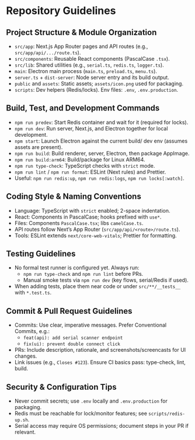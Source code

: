 # Repository Guidelines

## Project Structure & Module Organization
- `src/app`: Next.js App Router pages and API routes (e.g., `src/app/api/.../route.ts`).
- `src/components`: Reusable React components (PascalCase `.tsx`).
- `src/lib`: Shared utilities (e.g., `serial.ts`, `redis.ts`, `logger.ts`).
- `main`: Electron main process (`main.ts`, `preload.ts`, `menu.ts`).
- `server.ts` + `dist-server`: Node server entry and its build output.
- `public` and `assets`: Static assets; `assets/icon.png` used for packaging.
- `scripts`: Dev helpers (Redis/locks). Env files: `.env`, `.env.production`.

## Build, Test, and Development Commands
- `npm run predev`: Start Redis container and wait for it (required for locks).
- `npm run dev`: Run server, Next.js, and Electron together for local development.
- `npm start`: Launch Electron against the current build/
  dev env (assumes assets are present).
- `npm run build`: Build renderer, server, Electron, then package AppImage.
- `npm run build:arm64`: Build/package for Linux ARM64.
- `npm run type-check`: TypeScript checks with `strict` mode.
- `npm run lint` / `npm run format`: ESLint (Next rules) and Prettier.
- Useful: `npm run redis:up`, `npm run redis:logs`, `npm run locks[:watch]`.

## Coding Style & Naming Conventions
- Language: TypeScript with `strict` enabled; 2-space indentation.
- React: Components in PascalCase; hooks prefixed with `use*`.
- Files: Components `PascalCase.tsx`; libs `camelCase.ts`.
- API routes follow Next’s App Router (`src/app/api/<route>/route.ts`).
- Tools: ESLint extends `next/core-web-vitals`; Prettier for formatting.

## Testing Guidelines
- No formal test runner is configured yet. Always run:
  - `npm run type-check` and `npm run lint` before PRs.
  - Manual smoke tests via `npm run dev` (key flows, serial/Redis if used).
- When adding tests, place them near code or under `src/**/__tests__` with `*.test.ts`.

## Commit & Pull Request Guidelines
- Commits: Use clear, imperative messages. Prefer Conventional Commits, e.g.:
  - `feat(api): add serial scanner endpoint`
  - `fix(ui): prevent double connect click`
- PRs: Include description, rationale, and screenshots/screencasts for UI changes.
- Link issues (e.g., `Closes #123`). Ensure CI basics pass: type-check, lint, build.

## Security & Configuration Tips
- Never commit secrets; use `.env` locally and `.env.production` for packaging.
- Redis must be reachable for lock/monitor features; see `scripts/redis-up.sh`.
- Serial access may require OS permissions; document steps in your PR if relevant.
